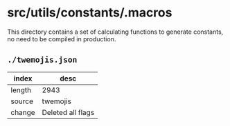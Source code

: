 # src/utils/constants/.macros

This directory contains a set of calculating functions to generate constants,
no need to be compiled in production.

## `./twemojis.json`

| index  | desc              |
| ------ | ----------------- |
| length | 2943              |
| source | twemojis          |
| change | Deleted all flags |

[twemojis]: https://github.com/twitter/twemoji/tree/32619e53b81453b432a460dc2724ecb2e11400d3
